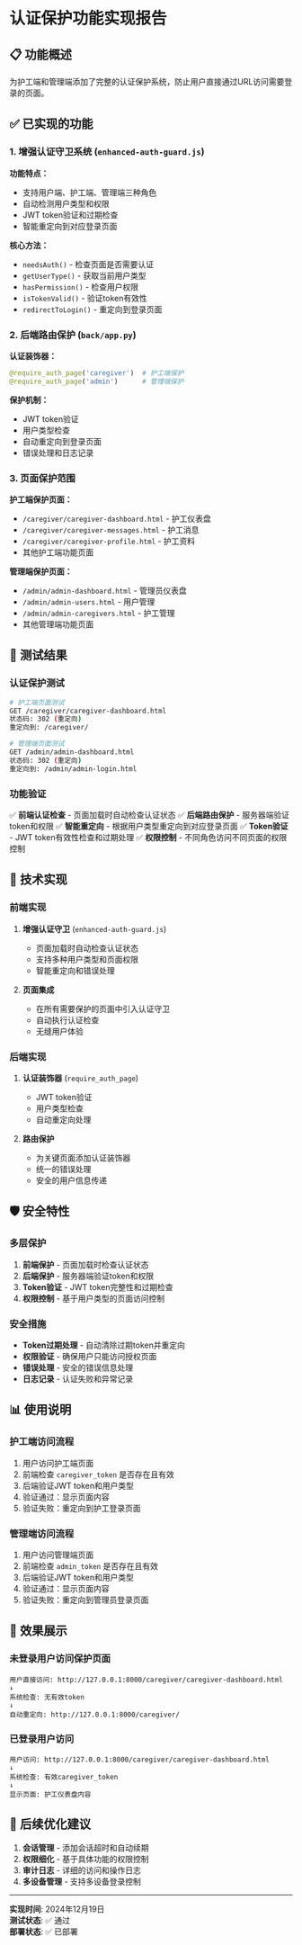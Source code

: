 # 认证保护功能实现报告

## 📋 功能概述

为护工端和管理端添加了完整的认证保护系统，防止用户直接通过URL访问需要登录的页面。

## ✅ 已实现的功能

### 1. 增强认证守卫系统 (`enhanced-auth-guard.js`)

**功能特点：**
- 支持用户端、护工端、管理端三种角色
- 自动检测用户类型和权限
- JWT token验证和过期检查
- 智能重定向到对应登录页面

**核心方法：**
- `needsAuth()` - 检查页面是否需要认证
- `getUserType()` - 获取当前用户类型
- `hasPermission()` - 检查用户权限
- `isTokenValid()` - 验证token有效性
- `redirectToLogin()` - 重定向到登录页面

### 2. 后端路由保护 (`back/app.py`)

**认证装饰器：**
```python
@require_auth_page('caregiver')  # 护工端保护
@require_auth_page('admin')      # 管理端保护
```

**保护机制：**
- JWT token验证
- 用户类型检查
- 自动重定向到登录页面
- 错误处理和日志记录

### 3. 页面保护范围

**护工端保护页面：**
- `/caregiver/caregiver-dashboard.html` - 护工仪表盘
- `/caregiver/caregiver-messages.html` - 护工消息
- `/caregiver/caregiver-profile.html` - 护工资料
- 其他护工端功能页面

**管理端保护页面：**
- `/admin/admin-dashboard.html` - 管理员仪表盘
- `/admin/admin-users.html` - 用户管理
- `/admin/admin-caregivers.html` - 护工管理
- 其他管理端功能页面

## 🧪 测试结果

### 认证保护测试

```bash
# 护工端页面测试
GET /caregiver/caregiver-dashboard.html
状态码: 302 (重定向)
重定向到: /caregiver/

# 管理端页面测试  
GET /admin/admin-dashboard.html
状态码: 302 (重定向)
重定向到: /admin/admin-login.html
```

### 功能验证

✅ **前端认证检查** - 页面加载时自动检查认证状态
✅ **后端路由保护** - 服务器端验证token和权限
✅ **智能重定向** - 根据用户类型重定向到对应登录页面
✅ **Token验证** - JWT token有效性检查和过期处理
✅ **权限控制** - 不同角色访问不同页面的权限控制

## 🔧 技术实现

### 前端实现

1. **增强认证守卫** (`enhanced-auth-guard.js`)
   - 页面加载时自动检查认证状态
   - 支持多种用户类型和页面权限
   - 智能重定向和错误处理

2. **页面集成**
   - 在所有需要保护的页面中引入认证守卫
   - 自动执行认证检查
   - 无缝用户体验

### 后端实现

1. **认证装饰器** (`require_auth_page`)
   - JWT token验证
   - 用户类型检查
   - 自动重定向处理

2. **路由保护**
   - 为关键页面添加认证装饰器
   - 统一的错误处理
   - 安全的用户信息传递

## 🛡️ 安全特性

### 多层保护

1. **前端保护** - 页面加载时检查认证状态
2. **后端保护** - 服务器端验证token和权限
3. **Token验证** - JWT token完整性和过期检查
4. **权限控制** - 基于用户类型的页面访问控制

### 安全措施

- **Token过期处理** - 自动清除过期token并重定向
- **权限验证** - 确保用户只能访问授权页面
- **错误处理** - 安全的错误信息处理
- **日志记录** - 认证失败和异常记录

## 📊 使用说明

### 护工端访问流程

1. 用户访问护工端页面
2. 前端检查 `caregiver_token` 是否存在且有效
3. 后端验证JWT token和用户类型
4. 验证通过：显示页面内容
5. 验证失败：重定向到护工登录页面

### 管理端访问流程

1. 用户访问管理端页面
2. 前端检查 `admin_token` 是否存在且有效
3. 后端验证JWT token和用户类型
4. 验证通过：显示页面内容
5. 验证失败：重定向到管理员登录页面

## 🎯 效果展示

### 未登录用户访问保护页面

```
用户直接访问: http://127.0.0.1:8000/caregiver/caregiver-dashboard.html
↓
系统检查: 无有效token
↓
自动重定向: http://127.0.0.1:8000/caregiver/
```

### 已登录用户访问

```
用户访问: http://127.0.0.1:8000/caregiver/caregiver-dashboard.html
↓
系统检查: 有效caregiver_token
↓
显示页面: 护工仪表盘内容
```

## 🔄 后续优化建议

1. **会话管理** - 添加会话超时和自动续期
2. **权限细化** - 基于具体功能的权限控制
3. **审计日志** - 详细的访问和操作日志
4. **多设备管理** - 支持多设备登录控制

---

**实现时间**: 2024年12月19日  
**测试状态**: ✅ 通过  
**部署状态**: ✅ 已部署



